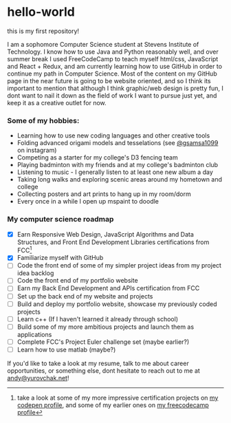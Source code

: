 # hello-world
this is my first repository!

I am a sophomore Computer Science student at Stevens Institute of Technology. I know how to use Java and Python reasonably well, and over summer break I used FreeCodeCamp to teach myself html/css, JavaScript and React + Redux, and am currently learning how to use GitHub in order to continue my path in Computer Science. Most of the content on my GitHub page in the near future is going to be website oriented, and so I think its important to mention that although I think graphic/web design is pretty fun, I dont want to nail it down as the field of work I want to pursue just yet, and keep it as a creative outlet for now.

 ### Some of my hobbies:
- Learning how to use new coding languages and other creative tools
- Folding advanced origami models and tesselations (see [@gsamsa1099](https://www.instagram.com/gsamsa1099/) on instagram)
- Competing as a starter for my college's D3 fencing team
- Playing badminton with my friends and at my college's badminton club
- Listening to music - I generally listen to at least one new album a day
- Taking long walks and exploring scenic areas around my hometown and college
- Collecting posters and art prints to hang up in my room/dorm
- Every once in a while I open up mspaint to doodle

### My computer science roadmap
- [x] Earn Responsive Web Design, JavaScript Algorithms and Data Structures, and Front End Development Libraries certifications from FCC[^1]
- [x] Familiarize myself with GitHub
- [ ] Code the front end of some of my simpler project ideas from my project idea backlog
- [ ] Code the front end of my portfolio website
- [ ] Earn my Back End Development and APIs certification from FCC
- [ ] Set up the back end of my website and projects
- [ ] Build and deploy my portfolio website, showcase my previously coded projects
- [ ] Learn c++ (If I haven't learned it already through school)
- [ ] Build some of my more ambitious projects and launch them as applications
- [ ] Complete FCC's Project Euler challenge set (maybe earlier?)
- [ ] Learn how to use matlab (maybe?)

 If you'd like to take a look at my resume, talk to me about career opportunities, or something else, dont hesitate to reach out to me at andy@yurovchak.net!


[^1]: take a look at some of my more impressive certification projects on [my codepen profile](https://codepen.io/Andrew-Y-the-solid/), and some of my earlier ones on [my freecodecamp profile](https://www.freecodecamp.org/ayuro)
